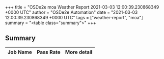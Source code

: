 +++
title = "OSDe2e moa Weather Report 2021-03-03 12:00:39.230868349 +0000 UTC"
author = "OSDe2e Automation"
date = "2021-03-03 12:00:39.230868349 +0000 UTC"
tags = ["weather-report", "moa"]
summary = "<table class=\"summary\"></table>"
+++
## Summary

| Job Name | Pass Rate | More detail |
|----------|-----------|-------------|



